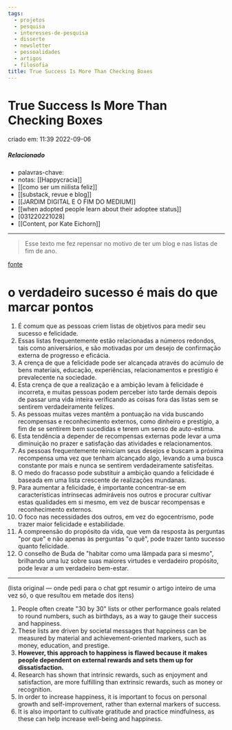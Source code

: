 ```yaml
---
tags:
  - projetos
  - pesquisa
  - interesses-de-pesquisa
  - disserte
  - newsletter
  - pessoalidades
  - artigos
  - filosofia
title: True Success Is More Than Checking Boxes
---
```


# True Success Is More Than Checking Boxes
criado em: 11:39 2022-09-06

##### Relacionado
- palavras-chave: 
- notas: [[Happycracia]]
- [[como ser um niilista feliz]]
- [[substack, revue e blog]]
- [[JARDIM DIGITAL E O FIM DO MEDIUM]]
- [[when adopted people learn about their adoptee status]]
- [031220221028]
- [[Content, por Kate Eichorn]]

---
>Esse texto me fez repensar no motivo de ter um blog e nas listas de fim de ano.

[fonte](https://www.theatlantic.com/family/archive/2021/01/checklist-achievements-happiness-boxes/617756/)

# o verdadeiro sucesso é mais do que marcar pontos

1.  É comum que as pessoas criem listas de objetivos para medir seu sucesso e felicidade.
2.  Essas listas frequentemente estão relacionadas a números redondos, tais como aniversários, e são motivadas por um desejo de confirmação externa de progresso e eficácia.
3.  A crença de que a felicidade pode ser alcançada através do acúmulo de bens materiais, educação, experiências, relacionamentos e prestígio é prevalecente na sociedade.
4.  Esta crença de que a realização e a ambição levam à felicidade é incorreta, e muitas pessoas podem perceber isto tarde demais depois de passar uma vida inteira verificando as coisas fora das listas sem se sentirem verdadeiramente felizes.
5. As pessoas muitas vezes mantêm a pontuação na vida buscando recompensas e reconhecimento externos, como dinheiro e prestígio, a fim de se sentirem bem sucedidas e terem um senso de auto-estima.
6.  Esta tendência a depender de recompensas externas pode levar a uma diminuição no prazer e satisfação das atividades e relacionamentos.
7.  As pessoas frequentemente reiniciam seus desejos e buscam a próxima recompensa uma vez que tenham alcançado algo, levando a uma busca constante por mais e nunca se sentirem verdadeiramente satisfeitas.
8.  O medo do fracasso pode substituir a ambição quando a felicidade é baseada em uma lista crescente de realizações mundanas.
9. Para aumentar a felicidade, é importante concentrar-se em características intrínsecas admiráveis nos outros e procurar cultivar estas qualidades em si mesmo, em vez de buscar recompensas e reconhecimento externos.
10.  O foco nas necessidades dos outros, em vez do egocentrismo, pode trazer maior felicidade e estabilidade.
11.  A compreensão do propósito da vida, que vem da resposta às perguntas "por que" e não apenas às perguntas "o quê", pode trazer tanto sucesso quanto felicidade.
12.  O conselho de Buda de "habitar como uma lâmpada para si mesmo", brilhando uma luz sobre suas maiores virtudes e verdadeiro propósito, pode levar a um verdadeiro bem-estar.



---
(lista original — onde pedi para o chat gpt resumir o artigo inteiro de uma vez só, o que resultou em metade dos itens)

1.  People often create "30 by 30" lists or other performance goals related to round numbers, such as birthdays, as a way to gauge their success and happiness.
2.  These lists are driven by societal messages that happiness can be measured by material and achievement-oriented markers, such as money, education, and prestige.
3.  **However, this approach to happiness is flawed because it makes people dependent on external rewards and sets them up for dissatisfaction.**
4.  Research has shown that intrinsic rewards, such as enjoyment and satisfaction, are more fulfilling than extrinsic rewards, such as money or recognition.
5.  In order to increase happiness, it is important to focus on personal growth and self-improvement, rather than external markers of success.
6.  It is also important to cultivate gratitude and practice mindfulness, as these can help increase well-being and happiness.